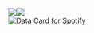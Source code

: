 <div style="display:flex;">
    <img src="https://github-readme-stats.vercel.app/api?username=FabioTavernini&show_icons=true&hide_border=false&line_height=20&title_color=2d5ded&show_owner=trues&hide_rank=true&number_format=long&hide=stars">
  <br>
  <img src="https://github-readme-stats.vercel.app/api/top-langs/?username=FabioTavernini&layout=compact">
</div>

<a href="https://data-card-for-spotify.herokuapp.com/card?user_id=gtavernini22">
  <img src="https://data-card-for-spotify.herokuapp.com/api/card?user_id=gtavernini22&custom_title=Spotify%20data&show_border=1" alt="Data Card for Spotify">
</a>
